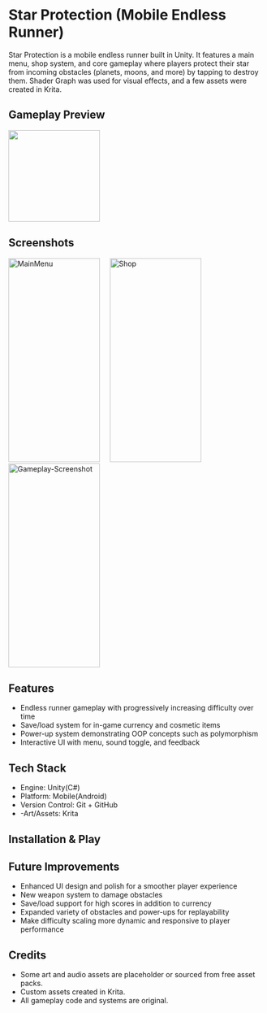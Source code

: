 # Star Protection (Mobile Endless Runner)

Star Protection is a mobile endless runner built in Unity. It features a main menu, shop system, and core gameplay where players protect their star from incoming obstacles (planets, moons, and more) by tapping to destroy them. Shader Graph was used for visual effects, and a few assets were created in Krita.


## Gameplay Preview

<img src= "https://github.com/user-attachments/assets/fe54a09a-8d8b-4192-956f-43ef4f6fa21b" width = "180"/>

## Screenshots
<img width="180" height="401" alt="MainMenu" src="https://github.com/user-attachments/assets/a993e5d1-2ba3-4ea3-86b6-6a1a244d7993" /> 
&nbsp;&nbsp;&nbsp; 
<img width="180" height="401" alt="Shop" src="https://github.com/user-attachments/assets/47275966-1e58-49ee-9c3b-add646b4ca92" />
&nbsp;&nbsp;&nbsp;
<img width="180" height="401" alt="Gameplay-Screenshot" src="https://github.com/user-attachments/assets/f4236f86-0b09-4856-9fd4-caaacdb124de" />

## Features
- Endless runner gameplay with progressively increasing difficulty over time
- Save/load system for in-game currency and cosmetic items
- Power-up system demonstrating OOP concepts such as polymorphism
- Interactive UI with menu, sound toggle, and feedback

## Tech Stack
- Engine: Unity(C#)
- Platform: Mobile(Android)
- Version Control: Git + GitHub
- -Art/Assets: Krita

## Installation & Play

## Future Improvements
- Enhanced UI design and polish for a smoother player experience
- New weapon system to damage obstacles
- Save/load support for high scores in addition to currency
- Expanded variety of obstacles and power-ups for replayability
- Make difficulty scaling more dynamic and responsive to player performance

## Credits
- Some art and audio assets are placeholder or sourced from free asset packs.
- Custom assets created in Krita.
- All gameplay code and systems are original.
